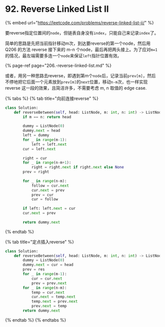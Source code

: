 # 92. Reverse Linked List II

{% embed url="https://leetcode.com/problems/reverse-linked-list-ii/" %}

要reverse指定位置间的`node`，但链表自身没有`index`，只能自己来记录`index`了。

简单的思路是先把当前指针移动m次，到达要reverse的第一个node，然后用 Q206 的方法 reverse 接下来的 m-n 个node，最后再把两头接上。为了应对`m=1`的情况，最左端需要多连一个`node`来保证`left`指针位置有效。

{% page-ref page="206.-reverse-linked-list.md" %}

或者，用另一种思路去reverse，即遇到第m个`node`后，记录当前`prev[m]`，然后不停地把它后面一个元素放到`prev[m]`的`next`位置，移动`n-m`次，也一样实现 reverse 这一段的效果，且简洁许多，不需要考虑 m, n 取值的 edge case.

{% tabs %}
{% tab title="向前连接reverse" %}
```python
class Solution:
    def reverseBetween(self, head: ListNode, m: int, n: int) -> ListNode:
        if m == n: return head
        
        dummy = ListNode(0)
        dummy.next = head
        left = dummy
        for _ in range(m-1): 
            left = left.next
        cur = left.next
        
        right = cur
        for _ in range(n-m+1): 
            right = right.next if right.next else None
        prev = right
        
        for _ in range(n-m):
            follow = cur.next
            cur.next = prev
            prev = cur
            cur = follow
        
        if left: left.next = cur
        cur.next = prev
        
        return dummy.next
```
{% endtab %}

{% tab title="定点插入reverse" %}
```python
class Solution:
    def reverseBetween(self, head: ListNode, m: int, n: int) -> ListNode:
        dummy = ListNode(0)
        dummy.next = cur = head
        prev = res
        for _ in range(m-1):
            cur = cur.next
            prev = prev.next
        for _ in range(n-m):
            temp = cur.next
            cur.next = temp.next
            temp.next = prev.next
            prev.next = temp
        return dummy.next
```
{% endtab %}
{% endtabs %}

